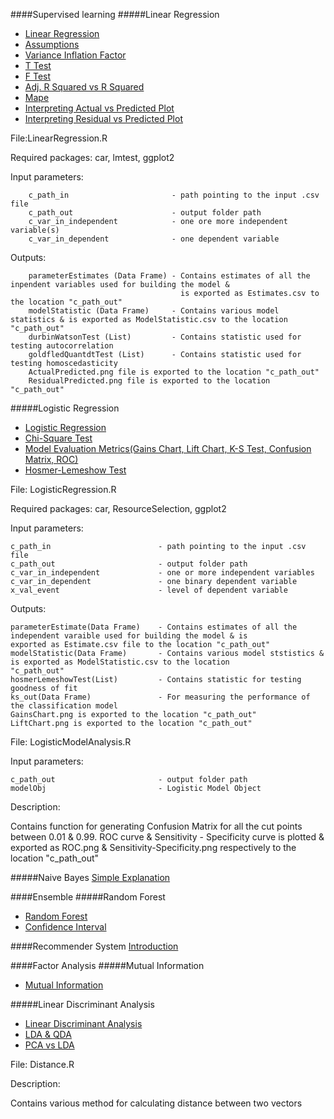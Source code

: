 ####Supervised learning
#####Linear Regression

* [Linear Regression](http://stattrek.com/regression/linear-regression.aspx)
* [Assumptions](http://www.statisticssolutions.com/assumptions-of-linear-regression/)
* [Variance Inflation Factor](https://onlinecourses.science.psu.edu/stat501/node/347)
* [T Test](http://stattrek.com/regression/slope-test.aspx?Tutorial=AP)
* [F Test](http://blog.minitab.com/blog/adventures-in-statistics/what-is-the-f-test-of-overall-significance-in-regression-analysis)
* [Adj. R Squared vs R Squared](http://stats.stackexchange.com/questions/52517/why-is-adjusted-r-squared-less-than-r-squared-if-adjusted-r-squared-predicts-the)
* [Mape](http://www.forecastpro.com/Trends/forecasting101August2011.html)
* [Interpreting Actual vs Predicted Plot](http://stats.stackexchange.com/questions/104622/what-does-an-actual-vs-fitted-graph-tell-us)
* [Interpreting Residual vs Predicted Plot](http://stats.stackexchange.com/questions/76226/interpreting-the-residuals-vs-fitted-values-plot-for-verifying-the-assumptions) 

File:LinearRegression.R

Required packages: car, lmtest, ggplot2

Input parameters: 

        c_path_in                       - path pointing to the input .csv file
        c_path_out                      - output folder path
        c_var_in_independent            - one ore more independent variable(s)
        c_var_in_dependent              - one dependent variable
                  
Outputs: 
          
        parameterEstimates (Data Frame) - Contains estimates of all the inpendent variables used for building the model &
                                          is exported as Estimates.csv to the location "c_path_out"
        modelStatistic (Data Frame)     - Contains various model statistics & is exported as ModelStatistic.csv to the location                                                 "c_path_out"
        durbinWatsonTest (List)         - Contains statistic used for testing autocorrelation
        goldfledQuantdtTest (List)      - Contains statistic used for testing homoscedasticity
        ActualPredicted.png file is exported to the location "c_path_out"
        ResidualPredicted.png file is exported to the location "c_path_out"

#####Logistic Regression

* [Logistic Regression](http://vassarstats.net/logreg1.html)
* [Chi-Square Test](http://stattrek.com/chi-square-test/independence.aspx?Tutorial=AP)
* [Model Evaluation Metrics(Gains Chart, Lift Chart, K-S Test, Confusion Matrix, ROC)](http://www.analyticsvidhya.com/blog/2016/02/7-important-model-evaluation-error-metrics/)
* [Hosmer-Lemeshow Test](http://thestatsgeek.com/2014/02/16/the-hosmer-lemeshow-goodness-of-fit-test-for-logistic-regression/)

File: LogisticRegression.R

Required packages: car, ResourceSelection, ggplot2

Input parameters: 

	c_path_in                        - path pointing to the input .csv file
	c_path_out                       - output folder path
	c_var_in_independent             - one or more independent variables
	c_var_in_dependent               - one binary dependent variable
	x_val_event                      - level of dependent variable
		
Outputs: 

	parameterEstimate(Data Frame)    - Contains estimates of all the independent varaible used for building the model & is 							   exported as Estimate.csv file to the location "c_path_out"
	modelStatistic(Data Frame)       - Contains various model ststistics & is exported as ModelStatistic.csv to the location 						   "c_path_out"
	hosmerLemeshowTest(List)         - Contains statistic for testing goodness of fit
	ks_out(Data Frame)               - For measuring the performance of the classification model
	GainsChart.png is exported to the location "c_path_out"
	LiftChart.png is exported to the location "c_path_out"
	
File: LogisticModelAnalysis.R

Input parameters: 

	c_path_out                       - output folder path
	modelObj                         - Logistic Model Object
	
Description: 

Contains function for generating Confusion Matrix for all the cut points between 0.01 & 0.99.
ROC curve & Sensitivity - Specificity curve is plotted & exported as ROC.png & Sensitivity-Specificity.png respectively to the location "c_path_out"

#####Naive Bayes
[Simple Explanation](http://stackoverflow.com/questions/10059594/a-simple-explanation-of-naive-bayes-classification)


####Ensemble
#####Random Forest

* [Random Forest](https://www.stat.berkeley.edu/~breiman/RandomForests/cc_home.htm)
* [Confidence Interval](http://www.r-bloggers.com/confidence-intervals-for-random-forests/)

####Recommender System
[Introduction](http://vikas.sindhwani.org/recommender.pdf)

####Factor Analysis
#####Mutual Information

* [Mutual Information](http://www.csee.wvu.edu/~timm/cs591o/old/Lecture3.html)

#####Linear Discriminant Analysis

* [Linear Discriminant Analysis](http://rstudio-pubs-static.s3.amazonaws.com/35817_2552e05f1d4e4db8ba87b334101a43da.html)
* [LDA & QDA](https://rpubs.com/ryankelly/LDA-QDA)
* [PCA vs LDA](https://tgmstat.wordpress.com/2014/01/15/computing-and-visualizing-lda-in-r/)

File: Distance.R

Description: 

Contains various method for calculating distance between two vectors
